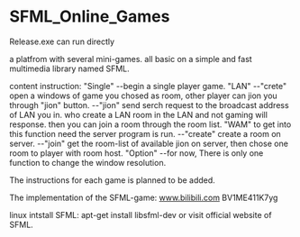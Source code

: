 # SFML_Online_Games

Release.exe can run directly


a platfrom with several mini-games.
all basic on a simple and fast multimedia library named SFML.

content instruction:
  "Single"  --begin a single player game.
  "LAN"     --"crete"
               open a windows of game you chosed as room, other player can jion you through "jion" button.
            --"jion"
               send serch request to the broadcast address of LAN you in. who create a LAN room in the LAN and not gaming will response.
               then you can join a room through the room list.
  "WAM"     to get into this function need the server program is run.
            --"create"
               create a room on server.
            --"join"
               get the room-list of available jion on server, then chose one room to player with room host.
  "Option"  --for now, There is only one function to change the window resolution.
  
  
  
The instructions for each game is planned to be added.
  
  
  
  
The implementation of the SFML-game: www.bilibili.com BV1ME411K7yg
  


linux intstall SFML: apt-get install libsfml-dev
                     or visit official website of SFML.
